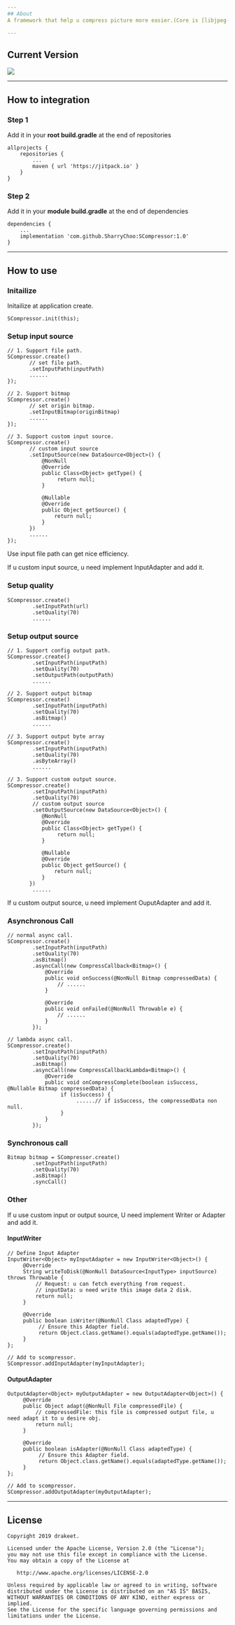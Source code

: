 ```yaml
---
## About
A framework that help u compress picture more easier.(Core is [libjpeg-turbo 2.0.2](https://github.com/libjpeg-turbo/libjpeg-turbo/releases/tag/2.0.2))

---
```

## Current Version 
[![](https://jitpack.io/v/SharryChoo/SCompressor.svg)](https://jitpack.io/#SharryChoo/SCompressor)

---
## How to integration
### Step 1
Add it in your **root build.gradle** at the end of repositories
```
allprojects {
    repositories {
    	...
	    maven { url 'https://jitpack.io' }
    }
}
```

### Step 2
Add it in your **module build.gradle** at the end of dependencies
```
dependencies {
    ...
    implementation 'com.github.SharryChoo:SCompressor:1.0'
}
```

---
## How to use
### Initailize
Initailize at application create.
```
SCompressor.init(this);
```

### Setup input source
```
// 1. Support file path.
SCompressor.create()
       // set file path.
       .setInputPath(inputPath)
       ......
});

// 2. Support bitmap
SCompressor.create()
       // set origin bitmap.
       .setInputBitmap(originBitmap)
       ......
});

// 3. Support custom input source.
SCompressor.create()
       // custom input source
       .setInputSource(new DataSource<Object>() {
           @NonNull
           @Override
           public Class<Object> getType() {
                return null;
           }

           @Nullable
           @Override
           public Object getSource() {
               return null;
           }
       })
       ......
});
```
Use input file path can get nice efficiency.

If u custom input source, u need implement InputAdapter and add it.

### Setup quality
```
SCompressor.create()
        .setInputPath(url)
        .setQuality(70)
        ......
```

### Setup output source
```
// 1. Support config output path.
SCompressor.create()
        .setInputPath(inputPath)
        .setQuality(70)
        .setOutputPath(outputPath)
        ......
        
// 2. Support output bitmap
SCompressor.create()
        .setInputPath(inputPath)
        .setQuality(70)
        .asBitmap()
        ......
        
// 3. Support output byte array
SCompressor.create()
        .setInputPath(inputPath)
        .setQuality(70)
        .asByteArray()
        ......
        
// 3. Support custom output source.
SCompressor.create()
        .setInputPath(inputPath)
        .setQuality(70)
        // custom output source
        .setOutputSource(new DataSource<Object>() {
           @NonNull
           @Override
           public Class<Object> getType() {
                return null;
           }

           @Nullable
           @Override
           public Object getSource() {
               return null;
           }
       })
        ......        
```
If u custom output source, u need implement OuputAdapter and add it.

### Asynchronous Call
```
// normal async call.
SCompressor.create()
        .setInputPath(inputPath)
        .setQuality(70)
        .asBitmap()
        .asyncCall(new CompressCallback<Bitmap>() {
            @Override
            public void onSuccess(@NonNull Bitmap compressedData) {
                // ......
            }

            @Override
            public void onFailed(@NonNull Throwable e) {
                // ......
            }
        });
        
// lambda async call.
SCompressor.create()
        .setInputPath(inputPath)
        .setQuality(70)
        .asBitmap()
        .asyncCall(new CompressCallbackLambda<Bitmap>() {
            @Override
            public void onCompressComplete(boolean isSuccess, @Nullable Bitmap compressedData) {
                 if (isSuccess) {
                      ......// if isSuccess, the compressedData non null.
                 }
            }
        });
```

### Synchronous call
```
Bitmap bitmap = SCompressor.create()
        .setInputPath(inputPath)
        .setQuality(70)
        .asBitmap()
        .syncCall()
```

### Other 
If u use custom input or output source, U need implement Writer or Adapter and add it.

#### InputWriter
```
// Define Input Adapter
InputWriter<Object> myInputAdapter = new InputWriter<Object>() {
     @Override
     String writeToDisk(@NonNull DataSource<InputType> inputSource) throws Throwable {
         // Request: u can fetch everything from request.
         // inputData: u need write this image data 2 disk.
         return null;
     }

     @Override
     public boolean isWriter(@NonNull Class adaptedType) {
          // Ensure this Adapter field.
          return Object.class.getName().equals(adaptedType.getName());
     }
};

// Add to scompressor.
SCompressor.addInputAdapter(myInputAdapter);
```

#### OutputAdapter
```
OutputAdapter<Object> myOutputAdapter = new OutputAdapter<Object>() {
     @Override
     public Object adapt(@NonNull File compressedFile) {
         // compressedFile: this file is compressed output file, u need adapt it to u desire obj.
         return null;
     }

     @Override
     public boolean isAdapter(@NonNull Class adaptedType) {
          // Ensure this Adapter field.
          return Object.class.getName().equals(adaptedType.getName());
     }
};

// Add to scompressor.
SCompressor.addOutputAdapter(myOutputAdapter);
```
---
## License
```
Copyright 2019 drakeet.

Licensed under the Apache License, Version 2.0 (the "License");
you may not use this file except in compliance with the License.
You may obtain a copy of the License at

   http://www.apache.org/licenses/LICENSE-2.0

Unless required by applicable law or agreed to in writing, software
distributed under the License is distributed on an "AS IS" BASIS,
WITHOUT WARRANTIES OR CONDITIONS OF ANY KIND, either express or implied.
See the License for the specific language governing permissions and
limitations under the License.
```
